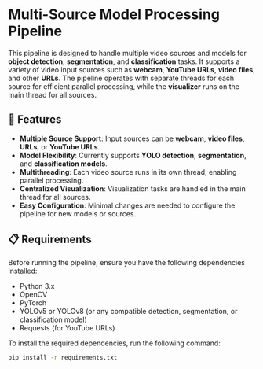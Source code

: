 # Multi-Source Model Processing Pipeline

This pipeline is designed to handle multiple video sources and models for **object detection**, **segmentation**, and **classification** tasks. It supports a variety of video input sources such as **webcam**, **YouTube URLs**, **video files**, and other **URLs**. The pipeline operates with separate threads for each source for efficient parallel processing, while the **visualizer** runs on the main thread for all sources.

## 🚀 Features

- **Multiple Source Support**: Input sources can be **webcam**, **video files**, **URLs**, or **YouTube URLs**.
- **Model Flexibility**: Currently supports **YOLO detection**, **segmentation**, and **classification models**.
- **Multithreading**: Each video source runs in its own thread, enabling parallel processing.
- **Centralized Visualization**: Visualization tasks are handled in the main thread for all sources.
- **Easy Configuration**: Minimal changes are needed to configure the pipeline for new models or sources.

## 📋 Requirements

Before running the pipeline, ensure you have the following dependencies installed:

- Python 3.x
- OpenCV
- PyTorch
- YOLOv5 or YOLOv8 (or any compatible detection, segmentation, or classification model)
- Requests (for YouTube URLs)

To install the required dependencies, run the following command:

```bash
pip install -r requirements.txt
